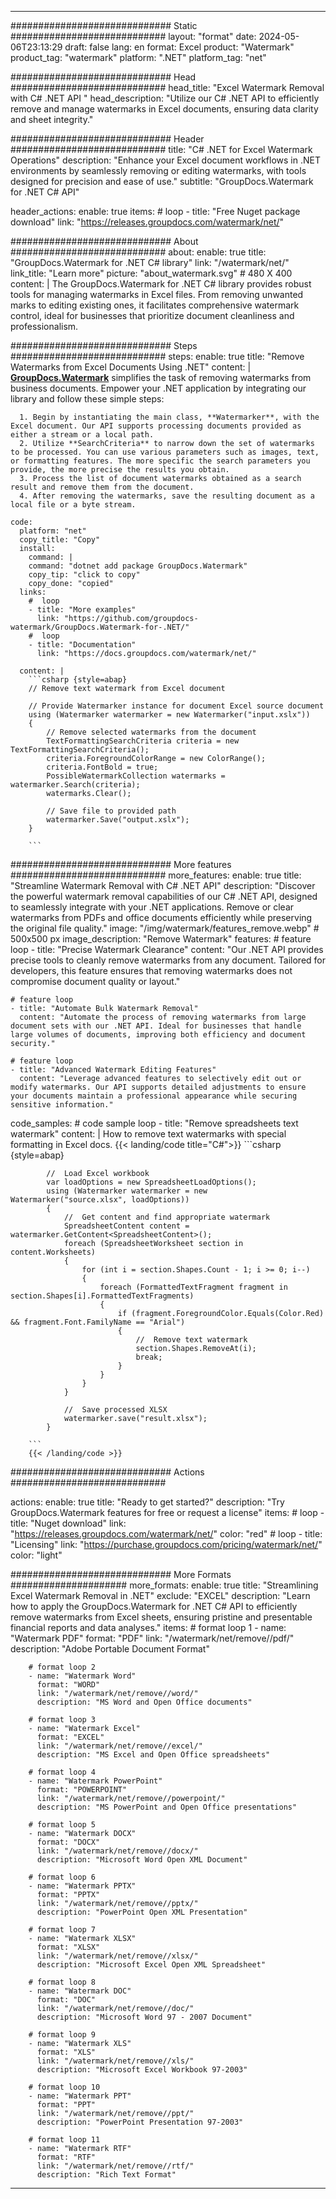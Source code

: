 
---
############################# Static ############################
layout: "format"
date:  2024-05-06T23:13:29
draft: false
lang: en
format: Excel
product: "Watermark"
product_tag: "watermark"
platform: ".NET"
platform_tag: "net"

############################# Head ############################
head_title: "Excel Watermark Removal with C# .NET API "
head_description: "Utilize our C# .NET API to efficiently remove and manage watermarks in Excel documents, ensuring data clarity and sheet integrity."

############################# Header ############################
title: "C# .NET for Excel Watermark Operations" 
description: "Enhance your Excel document workflows in .NET environments by seamlessly removing or editing watermarks, with tools designed for precision and ease of use."
subtitle: "GroupDocs.Watermark for .NET C# API" 

header_actions:
  enable: true
  items:
    #  loop
    - title: "Free Nuget package download"
      link: "https://releases.groupdocs.com/watermark/net/"
      
############################# About ############################
about:
    enable: true
    title: "GroupDocs.Watermark for .NET C# library"
    link: "/watermark/net/"
    link_title: "Learn more"
    picture: "about_watermark.svg" # 480 X 400
    content: |
       The GroupDocs.Watermark for .NET C# library provides robust tools for managing watermarks in Excel files. From removing unwanted marks to editing existing ones, it facilitates comprehensive watermark control, ideal for businesses that prioritize document cleanliness and professionalism.

############################# Steps ############################
steps:
    enable: true
    title: "Remove Watermarks from Excel Documents Using .NET"
    content: |
      **[GroupDocs.Watermark](https://products.groupdocs.com/watermark/net/)** simplifies the task of removing watermarks from business documents. Empower your .NET application by integrating our library and follow these simple steps:
      
      1. Begin by instantiating the main class, **Watermarker**, with the Excel document. Our API supports processing documents provided as either a stream or a local path.
      2. Utilize **SearchCriteria** to narrow down the set of watermarks to be processed. You can use various parameters such as images, text, or formatting features. The more specific the search parameters you provide, the more precise the results you obtain.
      3. Process the list of document watermarks obtained as a search result and remove them from the document.
      4. After removing the watermarks, save the resulting document as a local file or a byte stream.
   
    code:
      platform: "net"
      copy_title: "Copy"
      install:
        command: |
        command: "dotnet add package GroupDocs.Watermark"
        copy_tip: "click to copy"
        copy_done: "copied"
      links:
        #  loop
        - title: "More examples"
          link: "https://github.com/groupdocs-watermark/GroupDocs.Watermark-for-.NET/"
        #  loop
        - title: "Documentation"
          link: "https://docs.groupdocs.com/watermark/net/"
          
      content: |
        ```csharp {style=abap}
        // Remove text watermark from Excel document

        // Provide Watermarker instance for document Excel source document
        using (Watermarker watermarker = new Watermarker("input.xslx"))
        {
            // Remove selected watermarks from the document
            TextFormattingSearchCriteria criteria = new TextFormattingSearchCriteria();
            criteria.ForegroundColorRange = new ColorRange();
            criteria.FontBold = true;
            PossibleWatermarkCollection watermarks = watermarker.Search(criteria);
            watermarks.Clear();

            // Save file to provided path
            watermarker.Save("output.xslx");
        }
        
        ```            

############################# More features ############################
more_features:
  enable: true
  title: "Streamline Watermark Removal with C# .NET API"
  description: "Discover the powerful watermark removal capabilities of our C# .NET API, designed to seamlessly integrate with your .NET applications. Remove or clear watermarks from PDFs and office documents efficiently while preserving the original file quality."
  image: "/img/watermark/features_remove.webp" # 500x500 px
  image_description: "Remove Watermark"
  features:
    # feature loop
    - title: "Precise Watermark Clearance"
      content: "Our .NET API provides precise tools to cleanly remove watermarks from any document. Tailored for developers, this feature ensures that removing watermarks does not compromise document quality or layout."

    # feature loop
    - title: "Automate Bulk Watermark Removal"
      content: "Automate the process of removing watermarks from large document sets with our .NET API. Ideal for businesses that handle large volumes of documents, improving both efficiency and document security."

    # feature loop
    - title: "Advanced Watermark Editing Features"
      content: "Leverage advanced features to selectively edit out or modify watermarks. Our API supports detailed adjustments to ensure your documents maintain a professional appearance while securing sensitive information."
      
  code_samples:
    # code sample loop
    - title: "Remove spreadsheets text watermark"
      content: |
        How to remove text watermarks with special formatting in Excel docs.
        {{< landing/code title="C#">}}
        ```csharp {style=abap}
        
            //  Load Excel workbook
            var loadOptions = new SpreadsheetLoadOptions();
            using (Watermarker watermarker = new Watermarker("source.xlsx", loadOptions))
            {
                //  Get content and find appropriate watermark
                SpreadsheetContent content = watermarker.GetContent<SpreadsheetContent>();
                foreach (SpreadsheetWorksheet section in content.Worksheets)
                {
                    for (int i = section.Shapes.Count - 1; i >= 0; i--)
                    {
                        foreach (FormattedTextFragment fragment in section.Shapes[i].FormattedTextFragments)
                        {
                            if (fragment.ForegroundColor.Equals(Color.Red) && fragment.Font.FamilyName == "Arial")
                            {
                                //  Remove text watermark
                                section.Shapes.RemoveAt(i);
                                break;
                            }
                        }
                    }
                }

                //  Save processed XLSX
                watermarker.save("result.xlsx");
            }

        ```
        {{< /landing/code >}}


############################# Actions ############################

actions:
  enable: true
  title: "Ready to get started?"
  description: "Try GroupDocs.Watermark features for free or request a license"
  items:
    #  loop
    - title: "Nuget download"
      link: "https://releases.groupdocs.com/watermark/net/"
      color: "red"
        #  loop
    - title: "Licensing"
      link: "https://purchase.groupdocs.com/pricing/watermark/net/"
      color: "light"


############################# More Formats #####################
more_formats:
    enable: true
    title: "Streamlining Excel Watermark Removal in .NET"
    exclude: "EXCEL"
    description: "Learn how to apply the GroupDocs.Watermark for .NET C# API to efficiently remove watermarks from Excel sheets, ensuring pristine and presentable financial reports and data analyses."
    items: 
        # format loop 1
        - name: "Watermark PDF"
          format: "PDF"
          link: "/watermark/net/remove//pdf/"
          description: "Adobe Portable Document Format"

        # format loop 2
        - name: "Watermark Word"
          format: "WORD"
          link: "/watermark/net/remove//word/"
          description: "MS Word and Open Office documents"
          
        # format loop 3
        - name: "Watermark Excel"
          format: "EXCEL"
          link: "/watermark/net/remove//excel/"
          description: "MS Excel and Open Office spreadsheets"

        # format loop 4
        - name: "Watermark PowerPoint"
          format: "POWERPOINT"
          link: "/watermark/net/remove//powerpoint/"
          description: "MS PowerPoint and Open Office presentations"

        # format loop 5
        - name: "Watermark DOCX"
          format: "DOCX"
          link: "/watermark/net/remove//docx/"
          description: "Microsoft Word Open XML Document"
          
        # format loop 6
        - name: "Watermark PPTX"
          format: "PPTX"
          link: "/watermark/net/remove//pptx/"
          description: "PowerPoint Open XML Presentation"
          
        # format loop 7
        - name: "Watermark XLSX"
          format: "XLSX"
          link: "/watermark/net/remove//xlsx/"
          description: "Microsoft Excel Open XML Spreadsheet"

        # format loop 8
        - name: "Watermark DOC"
          format: "DOC"
          link: "/watermark/net/remove//doc/"
          description: "Microsoft Word 97 - 2007 Document"

        # format loop 9
        - name: "Watermark XLS"
          format: "XLS"
          link: "/watermark/net/remove//xls/"
          description: "Microsoft Excel Workbook 97-2003"

        # format loop 10
        - name: "Watermark PPT"
          format: "PPT"
          link: "/watermark/net/remove//ppt/"
          description: "PowerPoint Presentation 97-2003"

        # format loop 11
        - name: "Watermark RTF"
          format: "RTF"
          link: "/watermark/net/remove//rtf/"
          description: "Rich Text Format"

---